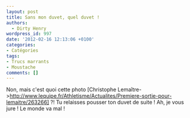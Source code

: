 ```yaml
---
layout: post
title: Sans mon duvet, quel duvet !
authors:
  - Dirty Henry
wordpress_id: 997
date: '2012-02-16 12:13:06 +0100'
categories:
- Catégories
tags:
- Trucs marrants
- Moustache
comments: []
---
```

Non, mais c'est quoi cette photo [Christophe Lemaître->http://www.lequipe.fr/Athletisme/Actualites/Premiere-sortie-pour-lemaitre/263266] ?! Tu relaisses pousser ton duvet de suite ! Ah, je vous jure ! Le monde va mal !

